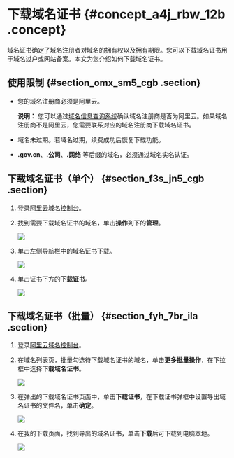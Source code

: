 # 下载域名证书 {#concept_a4j_rbw_12b .concept}

域名证书确定了域名注册者对域名的拥有权以及拥有期限。您可以下载域名证书用于域名过户或网站备案。本文为您介绍如何下载域名证书。

## 使用限制 {#section_omx_sm5_cgb .section}

-   您的域名注册商必须是阿里云。

    **说明：** 您可以通过[域名信息查询系统](https://whois.aliyun.com/)确认域名注册商是否为阿里云。如果域名注册商不是阿里云，您需要联系对应的域名注册商下载域名证书。

-   域名未过期。若域名过期，续费成功后恢复下载功能。
-   **.gov.cn**、**.公司**、**.网络** 等后缀的域名，必须通过域名实名认证。

## 下载域名证书（单个） {#section_f3s_jn5_cgb .section}

1.  登录[阿里云域名控制台](https://netcn.console.aliyun.com/core/domain/list)。
2.  找到需要下载域名证书的域名，单击**操作**列下的**管理**。

    ![](http://static-aliyun-doc.oss-cn-hangzhou.aliyuncs.com/assets/img/14328/155531306034277_zh-CN.png)

3.  单击左侧导航栏中的域名证书下载。

    ![](http://static-aliyun-doc.oss-cn-hangzhou.aliyuncs.com/assets/img/14328/155531306034282_zh-CN.png)

4.  单击证书下方的**下载证书**。

    ![](http://static-aliyun-doc.oss-cn-hangzhou.aliyuncs.com/assets/img/14328/155531306134283_zh-CN.png)


## 下载域名证书（批量） {#section_fyh_7br_ila .section}

1.  登录[阿里云域名控制台](https://netcn.console.aliyun.com/core/domain/list)。
2.  在域名列表页，批量勾选待下载域名证书的域名，单击**更多批量操作**，在下拉框中选择**下载域名证书**。

    ![](http://static-aliyun-doc.oss-cn-hangzhou.aliyuncs.com/assets/img/14328/155531306244277_zh-CN.png)

3.  在弹出的下载域名证书页面中，单击**下载证书**，在下载证书弹框中设置导出域名证书的文件名，单击**确定**。

    ![](http://static-aliyun-doc.oss-cn-hangzhou.aliyuncs.com/assets/img/14328/155531306244282_zh-CN.png)

4.  在我的下载页面，找到导出的域名证书，单击**下载**后可下载到电脑本地。

    ![](http://static-aliyun-doc.oss-cn-hangzhou.aliyuncs.com/assets/img/14328/155531306244286_zh-CN.png)


